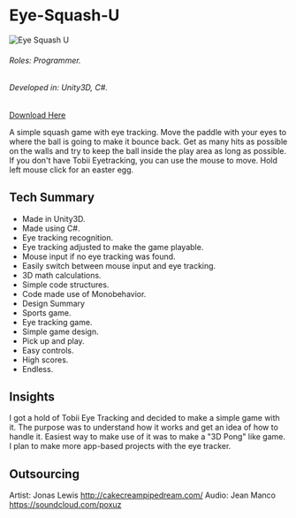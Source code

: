 # Eye-Squash-U

![Eye Squash U](http://chronosayo.com/Art/eyesquashu.png)

###### Roles: Programmer. 
###### Developed in: Unity3D, C#.
[Download Here](http://chronosayo.com/Games/Eye%20Squash%20U%20(By%20Sayo).zip)

A simple squash game with eye tracking. Move the paddle with your eyes to where the ball is going to make it bounce back. Get as many hits as possible on the walls and try to keep the ball inside the play area as long as possible. If you don't have Tobii Eyetracking, you can use the mouse to move. Hold left mouse click for an easter egg.

## Tech Summary
* Made in Unity3D.
* Made using C#.
* Eye tracking recognition.
* Eye tracking adjusted to make the game playable.
* Mouse input if no eye tracking was found.
* Easily switch between mouse input and eye tracking.
* 3D math calculations.
* Simple code structures.
* Code made use of Monobehavior.
* Design Summary
* Sports game.
* Eye tracking game.
* Simple game design.
* Pick up and play.
* Easy controls.
* High scores.
* Endless.

## Insights
I got a hold of Tobii Eye Tracking and decided to make a simple game with it. The purpose was to understand how it works and get an idea of how to handle it. Easiest way to make use of it was to make a "3D Pong" like game. I plan to make more app-based projects with the eye tracker.


## Outsourcing
Artist: Jonas Lewis
http://cakecreampipedream.com/ 
Audio: Jean Manco
https://soundcloud.com/poxuz
